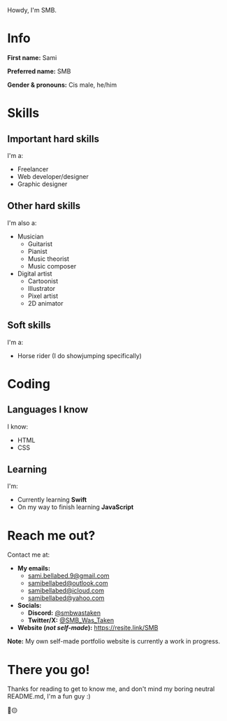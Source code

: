 Howdy, I'm SMB.

# Info
**First name:** Sami

**Preferred name:** SMB

**Gender & pronouns:** Cis male, he/him

# Skills

## Important hard skills
I'm a:

- Freelancer
- Web developer/designer
- Graphic designer 

## Other hard skills
I'm also a:

- Musician
  - Guitarist
  - Pianist
  - Music theorist
  - Music composer
- Digital artist
  - Cartoonist
  - Illustrator
  - Pixel artist
  - 2D animator
      
## Soft skills
I'm a:

- Horse rider (I do showjumping specifically)
 
# Coding

## Languages I know
I know:

- HTML
- CSS

## Learning
I'm:
  - Currently learning **Swift**
  - On my way to finish learning **JavaScript**

# Reach me out?
Contact me at:

- **My emails:**
  - sami.bellabed.9@gmail.com
  - samibellabed@outlook.com
  - samibellabed@icloud.com
  - samibellabed@yahoo.com
- **Socials:**
  - **Discord:** [@smbwastaken](https://discordapp.com/users/348466555786362880)
  - **Twitter/X:** [@SMB_Was_Taken](https://x.com/SMB_was_taken)
- **Website (_not self-made_):** https://resite.link/SMB

**Note:** My own self-made portfolio website is currently a work in progress.

# There you go!

Thanks for reading to get to know me, and don't mind my boring neutral README.md, I'm a fun guy :)

🔵🟡
